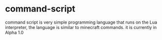 # command-script
command script is very simple programming language that runs on the Lua interpreter, the language is similar to minecraft commands. it is currently in Alpha 1.0
